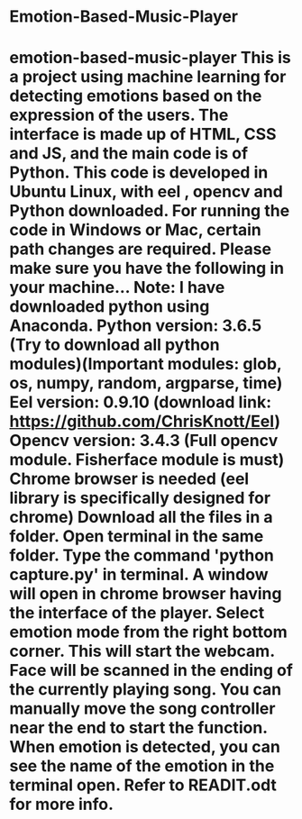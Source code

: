 # Emotion-Based-Music-Player
# emotion-based-music-player This is a project using machine learning for detecting emotions based on the expression of the users. The interface is made up of HTML, CSS and JS, and the main code is of Python.   This code is developed in Ubuntu Linux, with eel , opencv and Python downloaded.   For running the code in Windows or Mac, certain path changes are required.   Please make sure you have the following in your machine...  Note: I have downloaded python using Anaconda.  Python version: 3.6.5 (Try to download all python modules)(Important modules: glob, os, numpy, random, argparse, time) Eel version: 0.9.10 (download link: https://github.com/ChrisKnott/Eel) Opencv version: 3.4.3 (Full opencv module. Fisherface module is must) Chrome browser is needed (eel library is specifically designed for chrome)  Download all the files in a folder. Open terminal in the same folder.   Type the command 'python capture.py' in terminal.   A window will open in chrome browser having the interface of the player. Select emotion mode from the right bottom corner. This will start the webcam. Face will be scanned in the ending of the currently playing song. You can manually move the song controller near the end to start the function.   When emotion is detected, you can see the name of the emotion in the terminal open.  Refer to READIT.odt for more info.
